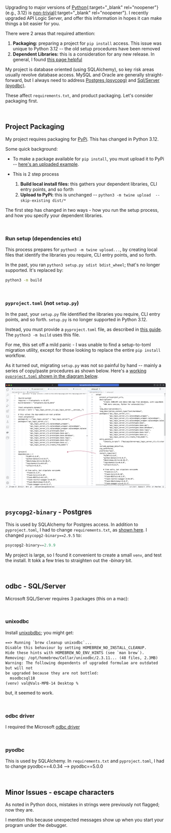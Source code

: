 
Upgrading to major versions of [Python](https://www.python.org/downloads/){:target="_blank" rel="noopener"} (e.g., 3.12) is [non-trivial](https://pythonspeed.com/articles/upgrade-python-3.12/){:target="_blank" rel="noopener"}.  I recently upgraded API Logic Server, and offer this information in hopes it can make things a bit easier for you.

There were 2 areas that required attention:

1. **Packaging:** preparing a project for `pip install` access.  This issue was unique to Python 3.12 -- the old setup procedures have been removed
2. **Dependent Libraries:** this is a consideration for any new release.  In general, I found [this page helpful](https://pyreadiness.org/3.12/)

My project is database oriented (using SQLAlchemy), so key risk areas usually revolve database access.  MySQL and Oracle are generally straight-forward, but I always need to address [Postgres (psycopg)](https://stackoverflow.com/questions/77241353/psycopg2-importerror-python3-12-on-windows/77269958#77269958) and [Sql/Server (pyodbc)](https://pypi.org/project/pyodbc/).

These affect `requirements.txt`, and product packaging.  Let's consider packaging first.

&nbsp;

## Project Packaging

My project requires packaging for [PyPi](https://pypi.org/project/ApiLogicServer/).  This has changed in Python 3.12.

Some quick background:

* To make a package available for `pip install`, you must upload it to PyPi -- [here's an uploaded example](https://pypi.org/project/ApiLogicServer/).

* This is 2 step process

    1. **Build local install files:** this gathers your dependent libraries, CLI entry points, and so forth
    2. **Upload to PyPi:** this is unchanged -- `python3 -m twine upload  --skip-existing dist/* `

The first step has changed in two ways - how you run the setup process, and how you specify your dependent libraries.

&nbsp;

### Run setup (dependencies etc)

This process prepares for `python3 -m twine upload...`, by creating local files that identify the libraries you require, CLI entry points, and so forth.

In the past, you ran `python3 setup.py sdist bdist_wheel`; that's no longer supported.  It's replaced by:

```bash
python3 -m build
```  

&nbsp;

### `pyproject.toml` (not `setup.py`)

In the past, your `setup.py` file identified the libraries you require, CLI entry points, and so forth.  `setup.py` is no longer supported in Python 3.12.  

Instead, you must provide a `pyproject.toml` file, as described in [this guide](https://packaging.python.org/en/latest/guides/modernize-setup-py-project/).  The `python3 -m build` uses this file.

For me, this set off a mild panic - I was unable to find a setup-to-toml migration utility, except for those looking to replace the entire `pip install` workflow.

As it turned out, migrating `setup.py` was not so painful by hand -- mainly a series of copy/paste procedures as shown below.  Here's a [working `pyproject.toml` shown in the diagram below](https://github.com/ApiLogicServer/ApiLogicServer-src/blob/main/pyproject.toml).


![setup](images/internals/python-3-12.png)

&nbsp;

## `psycopg2-binary` - Postgres

This is used by SQLAlchemy for Postgres access.  In addition to `pyproject.toml`, I had to change `requirements.txt`, as [shown here](https://github.com/ApiLogicServer/ApiLogicServer-src/blob/main/requirements.txt).  I changed `psycopg2-binary==2.9.5` to:

```python
psycopg2-binary==2.9.9
```

My project is large, so I found it convenient to create a small `venv`, and test the install.  It tokk a few tries to straighten out the *-binary* bit.

&nbsp;

## odbc - SQL/Server

Microsoft SQL/Server requires 3 packages (this on a mac):

&nbsp;

### unixodbc

Install [unixobdbc](https://exploratory.io/note/exploratory/How-to-set-up-ODBC-in-Mac-unixodbc-lQz2Fnp7); you might get:

```log
==> Running `brew cleanup unixodbc`...
Disable this behaviour by setting HOMEBREW_NO_INSTALL_CLEANUP.
Hide these hints with HOMEBREW_NO_ENV_HINTS (see `man brew`).
Removing: /opt/homebrew/Cellar/unixodbc/2.3.11... (48 files, 2.3MB)
Warning: The following dependents of upgraded formulae are outdated but will not
be upgraded because they are not bottled:
  msodbcsql18
(venv) val@Vals-MPB-14 Desktop % 
```

but, it seemed to work.

&nbsp;

### odbc driver

I required the Microsoft [odbc driver](https://learn.microsoft.com/en-us/sql/connect/odbc/linux-mac/install-microsoft-odbc-driver-sql-server-macos?view=sql-server-ver16)

&nbsp;

### pyodbc

This is used by SQLAlchemy.  In `requirements.txt` and `pyproject.toml`, I had to change pyodbc==4.0.34 --> pyodbc==5.0.0

&nbsp;

## Minor Issues - escape characters

As noted in Python docs, mistakes in strings were previously not flagged; now they are.

I mention this because unexpected messages show up when you start your program under the debugger.